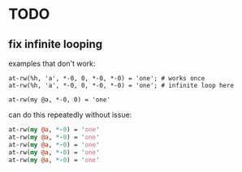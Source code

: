 # TODO

## fix infinite looping

examples that don't work:

```perl6
at-rw(%h, 'a', *-0, 0, *-0, *-0) = 'one'; # works once
at-rw(%h, 'a', *-0, 0, *-0, *-0) = 'one'; # infinite loop here
```

```perl6
at-rw(my @a, *-0, 0) = 'one'
```

can do this repeatedly without issue:

```perl
at-rw(my @a, *-0) = 'one'
at-rw(my @a, *-0) = 'one'
at-rw(my @a, *-0) = 'one'
at-rw(my @a, *-0) = 'one'
at-rw(my @a, *-0) = 'one'
```
